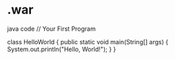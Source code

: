 # .war
java code
// Your First Program

class HelloWorld {
    public static void main(String[] args) {
        System.out.println("Hello, World!"); 
    }
}

